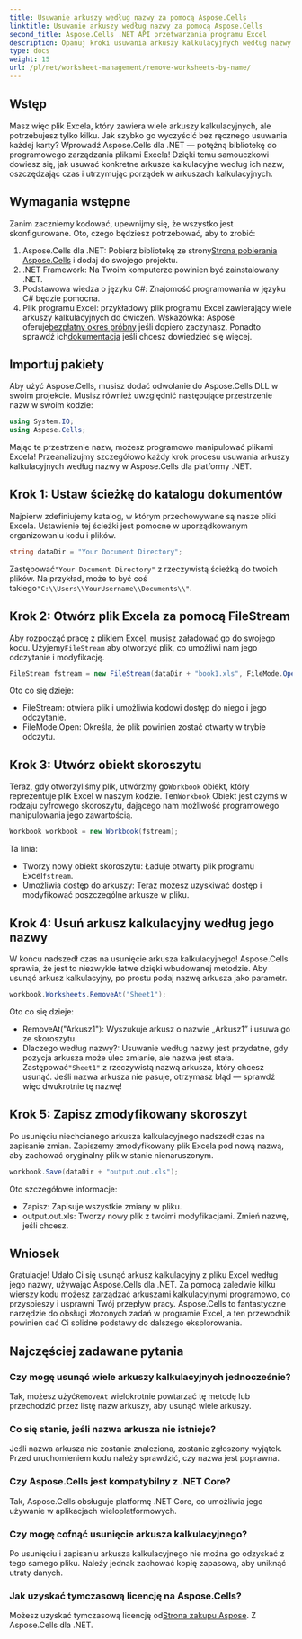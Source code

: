 ```yaml
---
title: Usuwanie arkuszy według nazwy za pomocą Aspose.Cells
linktitle: Usuwanie arkuszy według nazwy za pomocą Aspose.Cells
second_title: Aspose.Cells .NET API przetwarzania programu Excel
description: Opanuj kroki usuwania arkuszy kalkulacyjnych według nazwy w programie Excel przy użyciu Aspose.Cells dla .NET. Postępuj zgodnie z tym szczegółowym, przyjaznym dla początkujących przewodnikiem, aby usprawnić swoje zadania.
type: docs
weight: 15
url: /pl/net/worksheet-management/remove-worksheets-by-name/
---
```

## Wstęp
Masz więc plik Excela, który zawiera wiele arkuszy kalkulacyjnych, ale potrzebujesz tylko kilku. Jak szybko go wyczyścić bez ręcznego usuwania każdej karty? Wprowadź Aspose.Cells dla .NET — potężną bibliotekę do programowego zarządzania plikami Excela! Dzięki temu samouczkowi dowiesz się, jak usuwać konkretne arkusze kalkulacyjne według ich nazw, oszczędzając czas i utrzymując porządek w arkuszach kalkulacyjnych.
## Wymagania wstępne
Zanim zaczniemy kodować, upewnijmy się, że wszystko jest skonfigurowane. Oto, czego będziesz potrzebować, aby to zrobić:
1.  Aspose.Cells dla .NET: Pobierz bibliotekę ze strony[Strona pobierania Aspose.Cells](https://releases.aspose.com/cells/net/) i dodaj do swojego projektu.
2. .NET Framework: Na Twoim komputerze powinien być zainstalowany .NET.
3. Podstawowa wiedza o języku C#: Znajomość programowania w języku C# będzie pomocna.
4. Plik programu Excel: przykładowy plik programu Excel zawierający wiele arkuszy kalkulacyjnych do ćwiczeń.
 Wskazówka: Aspose oferuje[bezpłatny okres próbny](https://releases.aspose.com/) jeśli dopiero zaczynasz. Ponadto sprawdź ich[dokumentacja](https://reference.aspose.com/cells/net/) jeśli chcesz dowiedzieć się więcej.
## Importuj pakiety
Aby użyć Aspose.Cells, musisz dodać odwołanie do Aspose.Cells DLL w swoim projekcie. Musisz również uwzględnić następujące przestrzenie nazw w swoim kodzie:
```csharp
using System.IO;
using Aspose.Cells;
```
Mając te przestrzenie nazw, możesz programowo manipulować plikami Excela!
Przeanalizujmy szczegółowo każdy krok procesu usuwania arkuszy kalkulacyjnych według nazwy w Aspose.Cells dla platformy .NET.
## Krok 1: Ustaw ścieżkę do katalogu dokumentów
Najpierw zdefiniujemy katalog, w którym przechowywane są nasze pliki Excela. Ustawienie tej ścieżki jest pomocne w uporządkowanym organizowaniu kodu i plików. 
```csharp
string dataDir = "Your Document Directory";
```
 Zastępować`"Your Document Directory"` z rzeczywistą ścieżką do twoich plików. Na przykład, może to być coś takiego`"C:\\Users\\YourUsername\\Documents\\"`.
## Krok 2: Otwórz plik Excela za pomocą FileStream
Aby rozpocząć pracę z plikiem Excel, musisz załadować go do swojego kodu. Użyjemy`FileStream` aby otworzyć plik, co umożliwi nam jego odczytanie i modyfikację.
```csharp
FileStream fstream = new FileStream(dataDir + "book1.xls", FileMode.Open);
```
Oto co się dzieje:
- FileStream: otwiera plik i umożliwia kodowi dostęp do niego i jego odczytanie.
- FileMode.Open: Określa, że plik powinien zostać otwarty w trybie odczytu.
## Krok 3: Utwórz obiekt skoroszytu
 Teraz, gdy otworzyliśmy plik, utwórzmy go`Workbook` obiekt, który reprezentuje plik Excel w naszym kodzie. Ten`Workbook` Obiekt jest czymś w rodzaju cyfrowego skoroszytu, dającego nam możliwość programowego manipulowania jego zawartością.
```csharp
Workbook workbook = new Workbook(fstream);
```
Ta linia:
-  Tworzy nowy obiekt skoroszytu: Ładuje otwarty plik programu Excel`fstream`.
- Umożliwia dostęp do arkuszy: Teraz możesz uzyskiwać dostęp i modyfikować poszczególne arkusze w pliku.
## Krok 4: Usuń arkusz kalkulacyjny według jego nazwy
W końcu nadszedł czas na usunięcie arkusza kalkulacyjnego! Aspose.Cells sprawia, że jest to niezwykle łatwe dzięki wbudowanej metodzie. Aby usunąć arkusz kalkulacyjny, po prostu podaj nazwę arkusza jako parametr.
```csharp
workbook.Worksheets.RemoveAt("Sheet1");
```
Oto co się dzieje:
- RemoveAt("Arkusz1"): Wyszukuje arkusz o nazwie „Arkusz1” i usuwa go ze skoroszytu.
- Dlaczego według nazwy?: Usuwanie według nazwy jest przydatne, gdy pozycja arkusza może ulec zmianie, ale nazwa jest stała.
 Zastępować`"Sheet1"` z rzeczywistą nazwą arkusza, który chcesz usunąć. Jeśli nazwa arkusza nie pasuje, otrzymasz błąd — sprawdź więc dwukrotnie tę nazwę!
## Krok 5: Zapisz zmodyfikowany skoroszyt
Po usunięciu niechcianego arkusza kalkulacyjnego nadszedł czas na zapisanie zmian. Zapiszemy zmodyfikowany plik Excela pod nową nazwą, aby zachować oryginalny plik w stanie nienaruszonym.
```csharp
workbook.Save(dataDir + "output.out.xls");
```
Oto szczegółowe informacje:
- Zapisz: Zapisuje wszystkie zmiany w pliku.
- output.out.xls: Tworzy nowy plik z twoimi modyfikacjami. Zmień nazwę, jeśli chcesz.
## Wniosek
Gratulacje! Udało Ci się usunąć arkusz kalkulacyjny z pliku Excel według jego nazwy, używając Aspose.Cells dla .NET. Za pomocą zaledwie kilku wierszy kodu możesz zarządzać arkuszami kalkulacyjnymi programowo, co przyspieszy i usprawni Twój przepływ pracy. Aspose.Cells to fantastyczne narzędzie do obsługi złożonych zadań w programie Excel, a ten przewodnik powinien dać Ci solidne podstawy do dalszego eksplorowania.
## Najczęściej zadawane pytania
### Czy mogę usunąć wiele arkuszy kalkulacyjnych jednocześnie?
 Tak, możesz użyć`RemoveAt` wielokrotnie powtarzać tę metodę lub przechodzić przez listę nazw arkuszy, aby usunąć wiele arkuszy.
### Co się stanie, jeśli nazwa arkusza nie istnieje?
Jeśli nazwa arkusza nie zostanie znaleziona, zostanie zgłoszony wyjątek. Przed uruchomieniem kodu należy sprawdzić, czy nazwa jest poprawna.
### Czy Aspose.Cells jest kompatybilny z .NET Core?
Tak, Aspose.Cells obsługuje platformę .NET Core, co umożliwia jego używanie w aplikacjach wieloplatformowych.
### Czy mogę cofnąć usunięcie arkusza kalkulacyjnego?
Po usunięciu i zapisaniu arkusza kalkulacyjnego nie można go odzyskać z tego samego pliku. Należy jednak zachować kopię zapasową, aby uniknąć utraty danych.
### Jak uzyskać tymczasową licencję na Aspose.Cells?
 Możesz uzyskać tymczasową licencję od[Strona zakupu Aspose](https://purchase.aspose.com/temporary-license/).
Z Aspose.Cells dla .NET.
